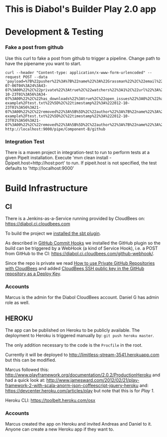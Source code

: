 This is Diabol's Builder Play 2.0 app
=====================================

Development & Testing
=====================

### Fake a post from github ###
Use this curl to fake a post from github to trigger a pipeline. Change path to have the pipename you want to start.

    curl --header "Content-type: application/x-www-form-urlencoded" --request POST --data 'payload=%7B%22pusher%22%3A%7B%22name%22%3A%22Grassman%22%2C%22email%22%3A%22daniel.gronberg%40diabol.se%22%7D%2C%22repository%22%3A%7B%22name%22%3A%22nicetohave%22%2C%22size%22%3A120%2C%22has_wiki%22%3Atrue%2C%22created_at%22%3A%222012-07-06T04%3A24%3A43-07%3A00%22%2C%22private%22%3Atrue%2C%22watchers%22%3A1%2C%22url%22%3A%22https%3A%2F%2Fgithub.com%2FDiabol%2Fnicetohave%22%2C%22fork%22%3Afalse%2C%22language%22%3A%22Java%22%2C%22id%22%3A4923639%2C%22pushed_at%22%3A%222012-10-23T01%3A56%3A34-07%3A00%22%2C%22has_downloads%22%3Atrue%2C%22open_issues%22%3A0%2C%22has_issues%22%3Atrue%2C%22stargazers%22%3A1%2C%22organization%22%3A%22Diabol%22%2C%22description%22%3A%22Place%20to%20put%20small%20nicetohaves%22%2C%22forks%22%3A0%2C%22owner%22%3A%7B%22name%22%3A%22Diabol%22%2C%22email%22%3Anull%7D%7D%2C%22forced%22%3Afalse%2C%22after%22%3A%22c16e58faf1f5952ac5abcbe2e87dd8beada59284%22%2C%22head_commit%22%3A%7B%22added%22%3A%5B%5D%2C%22modified%22%3A%5B%22selenium-example%2Ftest.txt%22%5D%2C%22timestamp%22%3A%222012-10-23T01%3A56%3A21-07%3A00%22%2C%22removed%22%3A%5B%5D%2C%22author%22%3A%7B%22name%22%3A%22Grassman%22%2C%22username%22%3A%22Grassman%22%2C%22email%22%3A%22daniel.gronberg%40diabol.se%22%7D%2C%22url%22%3A%22https%3A%2F%2Fgithub.com%2FDiabol%2Fnicetohave%2Fcommit%2Fc16e58faf1f5952ac5abcbe2e87dd8beada59284%22%2C%22id%22%3A%22c16e58faf1f5952ac5abcbe2e87dd8beada59284%22%2C%22distinct%22%3Atrue%2C%22message%22%3A%22This%20is%20a%20commit%22%2C%22committer%22%3A%7B%22name%22%3A%22Grassman%22%2C%22username%22%3A%22Grassman%22%2C%22email%22%3A%22daniel.gronberg%40diabol.se%22%7D%7D%2C%22deleted%22%3Afalse%2C%22ref%22%3A%22refs%2Fheads%2Fmaster%22%2C%22commits%22%3A%5B%7B%22added%22%3A%5B%5D%2C%22modified%22%3A%5B%22selenium-example%2Ftest.txt%22%5D%2C%22timestamp%22%3A%222012-10-23T01%3A56%3A21-07%3A00%22%2C%22removed%22%3A%5B%5D%2C%22author%22%3A%7B%22name%22%3A%22Grassman%22%2C%22username%22%3A%22Grassman%22%2C%22email%22%3A%22daniel.gronberg%40diabol.se%22%7D%2C%22url%22%3A%22https%3A%2F%2Fgithub.com%2FDiabol%2Fnicetohave%2Fcommit%2Fc16e58faf1fasfaw3Qbcbe2e87dd8beada59284%22%2C%22id%22%3A%22c16e58faf1f5952ac5abcbe2e87dd8beada59284%22%2C%22distinct%22%3Atrue%2C%22message%22%3A%22This%20is%20a%20another%20commit%22%2C%22committer%22%3A%7B%22name%22%3A%22Grassman%22%2C%22username%22%3A%22Grassman%22%2C%22email%22%3A%22daniel.gronberg%40diabol.se%22%7D%7D%5D%2C%22before%22%3A%22b3c99b5ae68a6d1bc57159a7a6944e1214899bdc%22%2C%22compare%22%3A%22https%3A%2F%2Fgithub.com%2FDiabol%2Fnicetohave%2Fcompare%2Fb3c99b5ae68a...c16e58faf1f5%22%2C%22created%22%3Afalse%7D' http://localhost:9000/pipe/Component-B/github

### Integration Test
There is a maven project in integration-test to run to perform tests at a given PipeIt installation. Execute
'mvn clean install -Dpipeit.host=http://host:port' to run. If pipeit.host is not specified, the test defaults to 'http://localhost:9000'

Build Infrastructure
====================

CI
------
There is a Jenkins-as-a-Service running provided by CloudBees on:
https://diabol.ci.cloudbees.com

To build the project we [installed the sbt plugin](http://wiki.cloudbees.com/bin/view/DEV/Playframework).

As described in
[GitHub Commit Hooks](http://wiki.cloudbees.com/bin/view/DEV/GitHub+Commit+Hooks+HOWTO)
we installed the GitHub plugin so the build can be triggered by a WebHook (a 
kind of Service Hook), i.e. a POST from GitHub to the CI: 
https://diabol.ci.cloudbees.com/github-webhook/. 

Since the repo is private we read
[How to use Private GitHub Repositories with CloudBees](http://wiki.cloudbees.com/bin/view/DEV/How+to+use+Private+GitHub+Repositories+with+CloudBees) 
and added
[CloudBees SSH public key in the GitHub repository as a Deploy Key](https://help.github.com/articles/managing-deploy-keys).

### Accounts
Marcus is the admin for the Diabol CloudBees account. Daniel G has admin role as well.

HEROKU
------
The app can be published on Heroku to be publicly available. The deployment to
Heroku is triggered manually by: `git push heroku master`.

The only addition necessary to the code is the `Procfile` in the root.

Currently it will be deployed to http://limitless-stream-3541.herokuapp.com but
this can be modified.

Marcus followed this:
http://www.playframework.org/documentation/2.0.2/ProductionHeroku
and had a quick look at:
http://www.jamesward.com/2012/02/21/play-framework-2-with-scala-anorm-json-coffeescript-jquery-heroku
and:
https://devcenter.heroku.com/articles/play but note that this is for _Play 1_.

Heroku CLI: https://toolbelt.heroku.com/osx

### Accounts
Marcus created the app on Heroku and invited Andreas and Daniel to it. Anyone
can create a new Heroku app if they want to.
